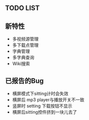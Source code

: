 TODO LIST
----------------

## 新特性
 * 多视频源管理
 * 多下载点管理
 * 字典管理
 * 多字典查询
 * Wiki搜索

## 已报告的Bug

 * 横屏模式下sitting计时会失效 
 * 横屏后 mp3 player与播放开关不一致
 * 竖屏时 setting 下载按钮不显示
 * 横屏后sitting控件挤到一块儿去了
